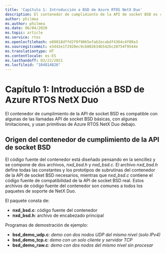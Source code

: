```yaml
---
title: 'Capítulo 1: Introducción a BSD de Azure RTOS NetX Duo'
description: El contenedor de cumplimiento de la API de socket BSD es compatible con algunas de las llamadas API de socket BSD básicas, con algunas limitaciones, y usan primitivas de Azure RTOS NetX Duo debajo.
author: philmea
ms.author: philmea
ms.date: 06/04/2020
ms.topic: article
ms.service: rtos
ms.openlocfilehash: e89018dffd2f9f9065efab2ecabdf4364c4f89a3
ms.sourcegitcommit: e3d42e1f2920ec9cb002634b542bc20754f9544e
ms.translationtype: HT
ms.contentlocale: es-ES
ms.lasthandoff: 03/22/2021
ms.locfileid: "104814826"
---
```

# <a name="chapter-1---introduction-to-azure-rtos-netx-duo-bsd"></a>Capítulo 1: Introducción a BSD de Azure RTOS NetX Duo

El contenedor de cumplimiento de la API de socket BSD es compatible con algunas de las llamadas API de socket BSD básicas, con algunas limitaciones, y usan primitivas de Azure RTOS NetX Duo debajo.

## <a name="bsd-socket-api-compliancy-wrapper-source"></a>Origen del contenedor de cumplimiento de la API de socket BSD

El código fuente del contenedor está diseñado pensando en la sencillez y se compone de dos archivos, *nxd_bsd.h* y *nxd_bsd.c*. El archivo *nxd_bsd.h* define todas las constantes y los prototipos de subrutinas del contenedor de la API de socket BSD necesarios, mientras que *nxd_bsd.c* contiene el código fuente de compatibilidad de la API de socket BSD real. Estos archivos de código fuente del contenedor son comunes a todos los paquetes de soporte de NetX Duo.

El paquete consta de:

- **nxd_bsd.c**: código fuente del contenedor
- **nxd_bsd.h**: archivo de encabezado principal

Programas de demostración de ejemplo:

- **bsd_demo_udp.c**: *demo con dos nodos UDP del mismo nivel (solo IPv4)*
- **bsd_demo_tcp.c**: *demo con un solo cliente y servidor TCP*
- **bsd_demo_raw.c**: *demo con dos nodos del mismo nivel sin procesar*